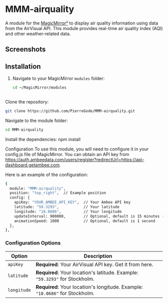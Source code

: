 # MMM-airquality

A module for the [MagicMirror²](https://magicmirror.builders) to display air quality information using data from the AirVisual API. This module provides real-time air quality index (AQI) and other weather-related data.

## Screenshots



## Installation

1. Navigate to your MagicMirror `modules` folder:
   ```bash
   cd ~/MagicMirror/modules
  
Clone the repository:
```bash
git clone https://github.com/PierreGode/MMM-airquality.git
```
Navigate to the module folder:
```bash
cd MMM-airquality
```
Install the dependencies:
npm install

Configuration
To use this module, you will need to configure it in your config.js file of MagicMirror. You can obtain an API key from https://auth.ambeedata.com/users/register?redirectUrl=https://api-dashboard.getambee.com.

Here is an example of the configuration:
```bash
{
  module: "MMM-airquality",
  position: "top_right",  // Example position
  config: {
    apiKey: "YOUR_AMBEE_API_KEY",  // Your Ambee API key
    latitude: "59.3293",           // Your latitude
    longitude: "18.0686",          // Your longitude
    updateInterval: 900000,        // Optional, default is 15 minutes (max 96 calls/day)
    animationSpeed: 1000           // Optional, default is 1 second
  },
},

```


### Configuration Options 
| Option | Description | 
| --- | --- | 
| `apiKey` | **Required**: Your AirVisual API key. Get it from here. | 
| `latitude` | **Required**: Your location's latitude. Example: `"59.3293"` for Stockholm. | 
| `longitude` | **Required**: Your location's longitude. Example: `"18.0686"` for Stockholm. | |
